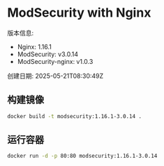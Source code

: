 # ModSecurity with Nginx

版本信息:
- Nginx: 1.16.1
- ModSecurity: v3.0.14
- ModSecurity-nginx: v1.0.3

创建日期: 2025-05-21T08:30:49Z

## 构建镜像

```bash
docker build -t modsecurity:1.16.1-3.0.14 .
```

## 运行容器

```bash
docker run -d -p 80:80 modsecurity:1.16.1-3.0.14
```
